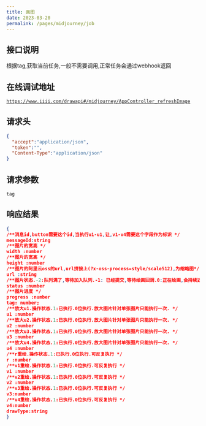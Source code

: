 ```yaml
---
title: 画图
date: 2023-03-20
permalink: /pages/midjourney/job
---
```


## 接口说明

根据tag,获取当前任务,一般不需要调用,正常任务会通过webhook返回

## 在线调试地址

<a href=''>`https://www.iiii.com/drawapi#/midjourney/AppController_refreshImage`</a>

## 请求头

```JSON
{
  "accept":"application/json",
  "token":"",
  "Content-Type":"application/json"
}
```

## 请求参数

```
tag
```

## 响应结果

```JSON
{
/**消息id,button需要这个id,当执行u1-u1,让,v1-v4需要这个字段作为标识 */
messageId:string
/**图片的宽高 */
width :number
/**图片的宽高 */
height :number
/**图片的阿里云oss的url,url拼接上(?x-oss-process=style/scale512),为缩略图*/
url :string
/**图片状态.-2:队列满了,等待加入队列.-1: 已经提交,等待绘画回调.0:正在绘画,会持续返回进度和图片.1:绘画成功,2:绘图失败 */
status :number
/**图片进度 */
progress :number
tag: number;
/**放大u1.操作状态.1:已执行.0位执行.放大图片针对单张图片只能执行一次. */
u1 :number
/**放大u2.操作状态.1:已执行.0位执行.放大图片针对单张图片只能执行一次. */
u2 :number
/**放大u3.操作状态.1:已执行.0位执行.放大图片针对单张图片只能执行一次. */
u3 :number
/**放大u4.操作状态.1:已执行.0位执行.放大图片针对单张图片只能执行一次. */
u4 :number
/**r重绘.操作状态.1:已执行.0位执行.可反复执行 */
r :number
/**v1重绘.操作状态.1:已执行.0位执行.可反复执行 */
v1 :number
/**v2重绘.操作状态.1:已执行.0位执行.可反复执行 */
v2 :number
/**v3重绘.操作状态.1:已执行.0位执行.可反复执行 */
v3:number
/**v4重绘.操作状态.1:已执行.0位执行.可反复执行 */
v4:number
drawType:string
}
```
